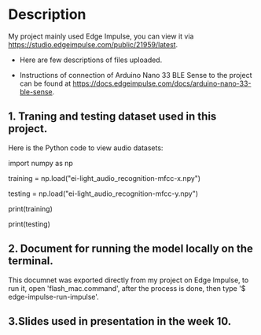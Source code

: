
# Description
My project mainly used Edge Impulse, you can view it via https://studio.edgeimpulse.com/public/21959/latest. 

- Here are few descriptions of files uploaded.

- Instructions of connection of Arduino Nano 33 BLE Sense to the project can be found at https://docs.edgeimpulse.com/docs/arduino-nano-33-ble-sense. 


## 1. Traning and testing dataset used in this project. 
Here is the Python code to view audio datasets:

import numpy as np

training = np.load("ei-light_audio_recognition-mfcc-x.npy")

testing = np.load("ei-light_audio_recognition-mfcc-y.npy")

print(training)

print(testing)

## 2. Document for running the model locally on the terminal.
This documnet was exported directly from my project on Edge Impulse, to run it, open 'flash_mac.command', after the process is done, then type '$ edge-impulse-run-impulse'. 

## 3.Slides used in presentation in the week 10. 
